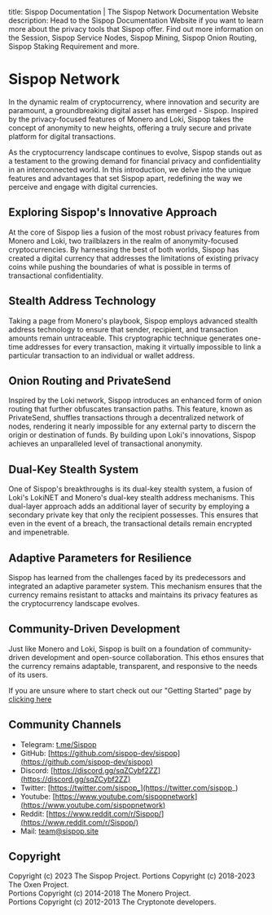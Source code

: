 title: Sispop Documentation | The Sispop Network Documentation Website
description: Head to the Sispop Documentation Website if you want to learn more about the privacy tools that Sispop offer. Find out more information on the Session, Sispop Service Nodes, Sispop Mining, Sispop Onion Routing, Sispop Staking Requirement and more.

# Sispop Network


In the dynamic realm of cryptocurrency, where innovation and security are paramount, a groundbreaking digital asset has emerged - Sispop. Inspired by the privacy-focused features of Monero and Loki, Sispop takes the concept of anonymity to new heights, offering a truly secure and private platform for digital transactions.

As the cryptocurrency landscape continues to evolve, Sispop stands out as a testament to the growing demand for financial privacy and confidentiality in an interconnected world. In this introduction, we delve into the unique features and advantages that set Sispop apart, redefining the way we perceive and engage with digital currencies.

## Exploring Sispop's Innovative Approach

At the core of Sispop lies a fusion of the most robust privacy features from Monero and Loki, two trailblazers in the realm of anonymity-focused cryptocurrencies. By harnessing the best of both worlds, Sispop has created a digital currency that addresses the limitations of existing privacy coins while pushing the boundaries of what is possible in terms of transactional confidentiality.


## Stealth Address Technology

Taking a page from Monero's playbook, Sispop employs advanced stealth address technology to ensure that sender, recipient, and transaction amounts remain untraceable. This cryptographic technique generates one-time addresses for every transaction, making it virtually impossible to link a particular transaction to an individual or wallet address.


## Onion Routing and PrivateSend

Inspired by the Loki network, Sispop introduces an enhanced form of onion routing that further obfuscates transaction paths. This feature, known as PrivateSend, shuffles transactions through a decentralized network of nodes, rendering it nearly impossible for any external party to discern the origin or destination of funds. By building upon Loki's innovations, Sispop achieves an unparalleled level of transactional anonymity.


## Dual-Key Stealth System

One of Sispop's breakthroughs is its dual-key stealth system, a fusion of Loki's LokiNET and Monero's dual-key stealth address mechanisms. This dual-layer approach adds an additional layer of security by employing a secondary private key that only the recipient possesses. This ensures that even in the event of a breach, the transactional details remain encrypted and impenetrable.


## Adaptive Parameters for Resilience

Sispop has learned from the challenges faced by its predecessors and integrated an adaptive parameter system. This mechanism ensures that the currency remains resistant to attacks and maintains its privacy features as the cryptocurrency landscape evolves.



## Community-Driven Development

Just like Monero and Loki, Sispop is built on a foundation of community-driven development and open-source collaboration. This ethos ensures that the currency remains adaptable, transparent, and responsive to the needs of its users.

If you are unsure where to start check out our "Getting Started" page by [clicking here](Introduction/GettingStarted.md)

## Community Channels

- Telegram: [t.me/Sispop](https://t.me/Sispop)
- GitHub: [https://github.com/sispop-dev/sispop](https://github.com/sispop-dev/sispop)
- Discord: [https://discord.gg/sqZCybf2ZZ](https://discord.gg/sqZCybf2ZZ)
- Twitter: [https://twitter.com/sispop_](https://twitter.com/sispop_)
- Youtube: [https://www.youtube.com/sispopnetwork](https://www.youtube.com/sispopnetwork)
- Reddit: [https://www.reddit.com/r/Sispop/](https://www.reddit.com/r/Sispop/)
- Mail: [team@sispop.site](mailto:team@sispop.site)

## Copyright

Copyright (c)      2023 The Sispop Project.
Portions Copyright (c) 2018-2023 The Oxen Project.   
Portions Copyright (c) 2014-2018 The Monero Project.   
Portions Copyright (c) 2012-2013 The Cryptonote developers.
